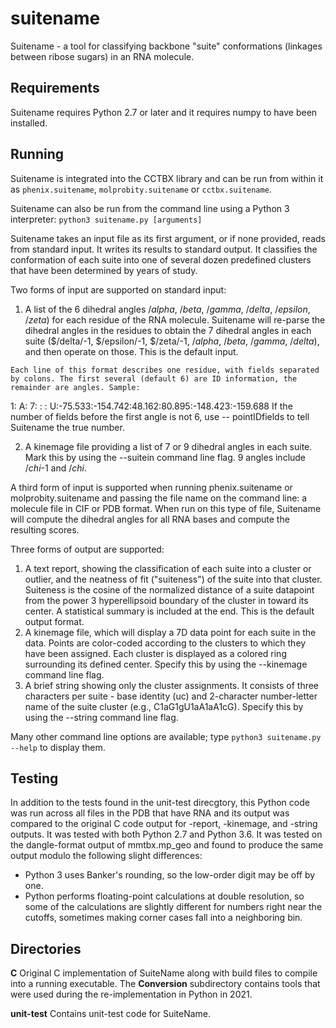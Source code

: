 # suitename
Suitename - a tool for classifying backbone "suite" conformations (linkages between ribose sugars) in an RNA molecule.

## Requirements
Suitename requires Python 2.7 or later and it requires numpy to have been installed.

## Running

Suitename is integrated into the CCTBX library and can be run from within it as `phenix.suitename`, `molprobity.suitename` or `cctbx.suitename`.

Suitename can also be run from the command line using a Python 3 interpreter: `python3 suitename.py [arguments]`

Suitename takes an input file as its first argument, or if none provided, reads from standard input. It writes its results to standard output. It classifies the conformation of each suite into one of several dozen predefined clusters that have been determined by years of study. 

Two forms of input are supported on standard input:
  1. A list of the 6 dihedral angles $/alpha$, $/beta$, $/gamma$, $/delta$, $/epsilon$, $/zeta$) for each residue of the RNA molecule. Suitename will re-parse the dihedral angles in the residues to obtain the 7 dihedral angles in each suite ($/delta/-1, $/epsilon/-1, $/zeta/-1, $/alpha$, $/beta$, $/gamma$, $/delta$), and then operate on those. This is the default input.

    Each line of this format describes one residue, with fields separated by colons. The first several (default 6) are ID information, the remainder are angles. Sample:
1: A:   7: : :  U:-75.533:-154.742:48.162:80.895:-148.423:-159.688
    If the number of fields before the first angle is not 6, use
    -- pointIDfields <n> 
    to tell Suitename the true number.

  2. A kinemage file providing a list of 7 or 9 dihedral angles in each suite. Mark this by using the --suitein command line flag. 9 angles include $/chi$-1 and $/chi$.

A third form of input is supported when running phenix.suitename or molprobity.suitename and passing the file name on the command line: a molecule file in CIF or PDB format.  When run on this type of file, Suitename will compute the dihedral angles for all RNA bases and compute the resulting scores.

Three forms of output are supported:
  1. A text report, showing the classification of each suite into a cluster or outlier, and the neatness of fit ("suiteness") of the suite into that cluster. Suiteness is the cosine of the normalized distance of a suite datapoint from the power 3 hyperellipsoid boundary of the cluster in toward its center. A statistical summary is included at the end. This is the default output format.
  2. A kinemage file, which will display a 7D data point for each suite in the data. Points are color-coded according to the clusters to which they have been assigned. Each cluster is displayed as a colored ring surrounding its defined center. Specify this by using the --kinemage command line flag.
  3. A brief string showing only the cluster assignments. It consists of three characters per suite - base identity (uc) and 2-character number-letter name of the suite cluster (e.g., C1aG1gU1aA1aA1cG). Specify this by using the --string command line flag.

Many other command line options are available; type `python3 suitename.py --help` to display them.

## Testing

In addition to the tests found in the unit-test direcgtory, this Python code was run
across all files in the PDB that have RNA and its output was
compared to the original C code output for -report, -kinemage, and -string outputs.
It was tested with both Python 2.7 and Python 3.6.
It was tested on the dangle-format output of mmtbx.mp_geo and found to produce the same
output modulo the following slight differences:
- Python 3 uses Banker's rounding, so the low-order digit may be off by one.
- Python performs floating-point calculations at double resolution, so some of
the calculations are slightly different for numbers right near the cutoffs, sometimes
making corner cases fall into a neighboring bin.

## Directories

**C** Original C implementation of SuiteName along with build files to compile into a running executable.  The **Conversion** subdirectory contains tools that were used during the re-implementation in Python in 2021.

**unit-test** Contains unit-test code for SuiteName.

